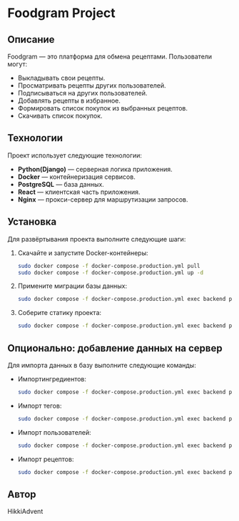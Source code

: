# Foodgram Project

## Описание
Foodgram — это платформа для обмена рецептами. Пользователи могут:
- Выкладывать свои рецепты.
- Просматривать рецепты других пользователей.
- Подписываться на других пользователей.
- Добавлять рецепты в избранное.
- Формировать список покупок из выбранных рецептов.
- Скачивать список покупок.

## Технологии
Проект использует следующие технологии:
- **Python(Django)** — серверная логика приложения.
- **Docker** — контейнеризация сервисов.
- **PostgreSQL** — база данных.
- **React** — клиентская часть приложения.
- **Nginx** — прокси-сервер для маршрутизации запросов.

## Установка
Для развёртывания проекта выполните следующие шаги:

1. Скачайте и запустите Docker-контейнеры:
   ```bash
   sudo docker compose -f docker-compose.production.yml pull
   sudo docker compose -f docker-compose.production.yml up -d
   ```

2. Примените миграции базы данных:
   ```bash
   sudo docker compose -f docker-compose.production.yml exec backend python manage.py migrate
   ```

3. Соберите статику проекта:
   ```bash
   sudo docker compose -f docker-compose.production.yml exec backend python manage.py collectstatic --noinput
   ```

## Опционально: добавление данных на сервер
Для импорта данных в базу выполните следующие команды:

- Импортингредиентов:
  ```bash
  sudo docker compose -f docker-compose.production.yml exec backend python manage.py import_csv_db
  ```

- Импорт тегов:
  ```bash
  sudo docker compose -f docker-compose.production.yml exec backend python manage.py import_tags_csv_db
  ```

- Импорт пользователей:
  ```bash
  sudo docker compose -f docker-compose.production.yml exec backend python manage.py import_users_csv
  ```

- Импорт рецептов:
  ```bash
  sudo docker compose -f docker-compose.production.yml exec backend python manage.py import_recipes_csv
  ```

## Автор
HikkiAdvent

